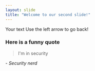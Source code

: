 ```yaml
---
layout: slide
title: "Welcome to our second slide!"
---
```

Your text
Use the left arrow to go back!

### Here is a funny quote

> I'm in security

*- Security nerd*

